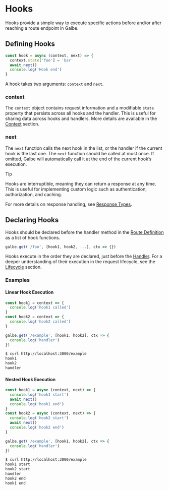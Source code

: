 # Hooks

Hooks provide a simple way to execute specific actions before and/or after reaching a route endpoint in Galbe.

## Defining Hooks

```ts
const hook = async (context, next) => {
  context.state['foo'] = 'bar'
  await next()
  console.log('Hook end')
}
```

A hook takes two arguments: `context` and `next`.

### context

The `context` object contains request information and a modifiable `state` property that persists across all hooks and the handler. This is useful for sharing data across hooks and handlers. More details are available in the [Context](context.md) section.

### next

The `next` function calls the next hook in the list, or the handler if the current hook is the last one. The `next` function should be called at most once. If omitted, Galbe will automatically call it at the end of the current hook’s execution.

> [!TIP]
> Hooks are interruptible, meaning they can return a response at any time. This is useful for implementing custom logic such as authentication, authorization, and caching.
>
> For more details on response handling, see [Response Types](handler.md#response-types).

## Declaring Hooks

Hooks should be declared before the handler method in the [Route Definition](routes.md#route-definition) as a list of hook functions.

```ts
galbe.get('/foo', [hook1, hook2, ...], ctx => {})
```

Hooks execute in the order they are declared, just before the [Handler](handler.md). For a deeper understanding of their execution in the request lifecycle, see the [Lifecycle](https://galbe.dev/documentation/lifecycle) section.

### Examples

#### Linear Hook Execution

```ts
const hook1 = context => {
  console.log('hook1 called')
}
const hook2 = context => {
  console.log('hook2 called')
}

galbe.get('/example', [hook1, hook2], ctx => {
  console.log('handler')
})
```

```bash
$ curl http://localhost:3000/example
hook1
hook2
handler
```

#### Nested Hook Execution

```ts
const hook1 = async (context, next) => {
  console.log('hook1 start')
  await next()
  console.log('hook1 end')
}
const hook2 = async (context, next) => {
  console.log('hook2 start')
  await next()
  console.log('hook2 end')
}

galbe.get('/example', [hook1, hook2], ctx => {
  console.log('handler')
})
```

```bash
$ curl http://localhost:3000/example
hook1 start
hook2 start
handler
hook2 end
hook1 end
```
